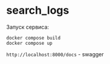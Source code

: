 # search_logs

Запуск сервиса:  

`docker compose build`  
`docker compose up`  


`http://localhost:8000/docs` - swagger
